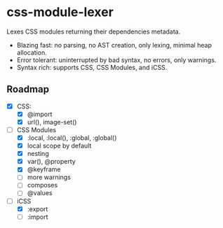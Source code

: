 # css-module-lexer

Lexes CSS modules returning their dependencies metadata.

- Blazing fast: no parsing, no AST creation, only lexing, minimal heap allocation.
- Error tolerant: uninterrupted by bad syntax, no errors, only warnings.
- Syntax rich: supports CSS, CSS Modules, and iCSS.

## Roadmap

- [x] CSS:
  - [x] @import
  - [x] url(), image-set()
- [ ] CSS Modules
  - [x] :local, :local(), :global, :global()
  - [x] local scope by default
  - [x] nesting
  - [x] var(), @property
  - [x] @keyframe
  - [ ] more warnings
  - [ ] composes
  - [ ] @values
- [ ] iCSS
  - [x] :export
  - [ ] :import

